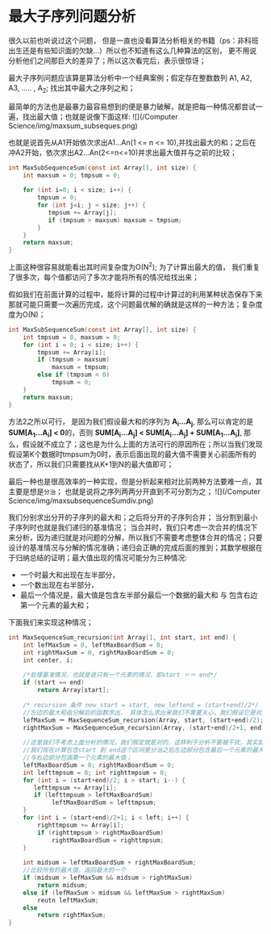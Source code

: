 # 最大子序列问题分析

很久以前也听说过这个问题， 但是一直也没看算法分析相关的书籍（ps：非科班出生还是有些知识面的欠缺...）所以也不知道有这么几种算法的区别， 更不用说分析他们之间那巨大的差异了；所以这次看完后，表示很惊讶；


最大子序列问题应该算是算法分析中一个经典案例；假定存在整数数列 A1, A2, A3, ..... , A<sub>2</sub>; 找出其中最大之序列之和；

最简单的方法也是最暴力最容易想到的便是暴力破解，就是把每一种情况都尝试一遍，找出最大值；也就是说像下面这样:
![](/Computer Science/img/maxsum_subseques.png)

也就是说首先从A1开始依次求出A1...An(1 <= n <= 10),并找出最大的和；之后在冲A2开始，依次求出A2...An(2<=n<=10)并求出最大值并与之前的比较；
```c
int MaxSubSequenceSum(const int Array[], int size) {
    int maxsum = 0; tmpsum = 0;
    
    for (int i=0; i < size; i++) {
        tmpsum = 0;
        for (int j=i; j < size; j++) {
           tmpsum += Array[j];
           if (tmpsum > maxsum) maxsum = tmpsum; 
        }
    }
    return maxsum;
}
```
上面这种很容易就能看出其时间复杂度为O(N<sup>2</sup>); 为了计算出最大的值， 我们重复了很多次，每个值都访问了多次才能将所有的情况给找出来；

假如我们在前面计算的过程中，能将计算的过程中计算过的利用某种状态保存下来那就可能只需要一次遍历完成，这个问题最优解的确就是这样的一种方法；复杂度度为O(N)；

```c
int MaxSubSequenceSum(const int Array[], int size) {
    int tmpsum = 0, maxsum = 0;
    for (int i = 0; i < size; i++) {
        tmpsum += Array[i];
        if (tmpsum > maxsum)
            maxsum = tmpsum;
        else if (tmpsum < 0)
            tmpsum = 0;
    }
    return maxsum;
}
```

方法2之所以可行， 是因为我们假设最大和的序列为 **A<sub>i</sub>...A<sub>j</sub>**, 那么可以肯定的是
**SUM[A<sub>1</sub>...A<sub>i</sub>] < 0**的，否则 **SUM[A<sub>i</sub>...A<sub>j</sub>] < SUM[A<sub>i</sub>...A<sub>j</sub>] + SUM[A<sub>1</sub>...A<sub>i</sub>]**, 那么，假设就不成立了；这也是为什么上面的方法可行的原因所在；所以当我们发现假设第K个数据时tmpsum为0时，表示后面出现的最大值不需要关心前面所有的状态了，所以我们只需要找从K+1到N的最大值即可；

最后一种也是很高效率的一种实现，但是分析起来相对比前两种方法要难一点，其主要是想是`分治`； 也就是说将之序列两两分开直到不可分割为之；
![](/Computer Science/img/maxsubsequenceSumdiv.png)

我们分别求出分开的子序列的最大和；之后将分开的子序列合并；
当分割到最小子序列时也就是我们递归的基准情况；
当合并时，我们只考虑一次合并的情况下来分析，因为递归就是对问题的分解，所以我们不需要考虑整体合并的情况；只要设计的基准情况与分解的情况准确；递归会正确的完成后面的推到；其数学根据在于归纳总结的证明；最大值出现的情况可能分为三种情况:
- 一个时最大和出现在左半部分，
- 一个数出现在右半部分，
- 最后一个情况是，最大值是包含左半部分最后一个数据的最大和 与 包含右边第一个元素的最大和；

下面我们来实现这种情况；

```c
int MaxSequenceSum_recursion(int Array[], int start, int end) {
    int lefMaxSum = 0, leftMaxBoardSum = 0;
    int rightMaxSum = 0, rightMaxBoardSum = 0;
    int center, i;
    
    /*处理基准情况，也就是说只有一个元素的情况，即start ＝＝ end*/
    if (start == end)
        return Array[start];
        
    /* recursion 条件 new_start = start, new_leftend = (start+end)/2*/
    //左边的最大和由分解后的函数求出， 具体怎么求出来我们不需要关心，我们假设它是对的，以为我们只要保证基准情况是正确的，归纳法会保证我们可以从1到2，从2到多的情况
    lefMaxSum ＝ MaxSequenceSum_recursion(Array, start, (start+end)/2);
    rightMaxSum = MaxSequenceSum_recursion(Array, (start+end)/2+1, end);
    
    //这里我们不考虑上面分析的情况，我们假定就是对的，这样利于分析不要被干扰，其实就是对的
    //我们现在计算包含start 到 end这个区间里分治之后左边部分包含最后一个元素的最大的值，
    //与右边部分包涵第一个元素的最大值；
    leftMaxBoardSum = 0; rightMaxBoardSum = 0;
    int lefttmpsum = 0; int righttmpsum = 0;
    for (int i = (start+end)/2; i > start; i--) {
       lefttmpsum += Array[i];
       if (lefttmpsum > leftMaxBoardSum)
            leftMaxBoardSum = lefttmpsum; 
    }
    for (int i = (start+end)/2+1; i < left; i++) {
        righttmpsum += Array[i];
        if (righttmpsum > rightMaxBoardSum)
            rightMaxBoardSum = righttmpsum;
    }
    
    int midsum = leftMaxBoardSum + rightMaxBoardSum;
    //比较所有的最大值，返回最大的一个
    if (midsum > lefMaxSum && midsum > rightMaxSum)
        return midsum;
    else if (lefMaxSum > midsum && leftMaxSum > rightMaxSum)
        reutn leftMaxSum;
    else
        return rightMaxSum;
}
```


























